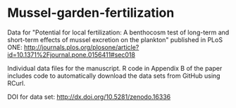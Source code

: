 # Mussel-garden-fertilization
Data for "Potential for local fertilization: A benthocosm test of long-term and short-term effects of mussel excretion on the plankton" published in PLoS ONE: http://journals.plos.org/plosone/article?id=10.1371%2Fjournal.pone.0156411#sec018

Individual data files for the manuscript. R code in Appendix B of the paper includes code to automatically download the data sets from GitHub using RCurl. 

DOI for data set:
http://dx.doi.org/10.5281/zenodo.16336


